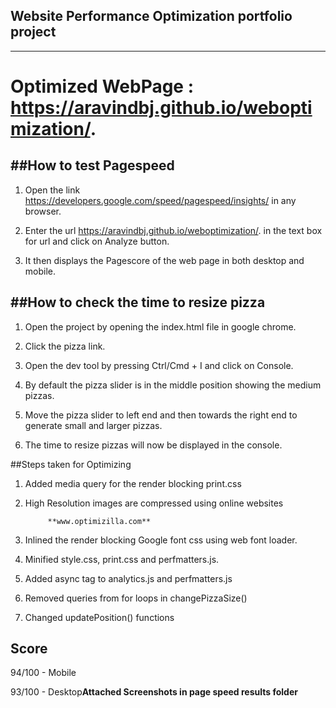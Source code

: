 ## Website Performance Optimization portfolio project
-----------------------------------------------------
# Optimized WebPage : https://aravindbj.github.io/weboptimization/.

##How to test Pagespeed
-----------------------
1. Open the link https://developers.google.com/speed/pagespeed/insights/ in any browser.

2. Enter the url https://aravindbj.github.io/weboptimization/. in the text box for url and click on Analyze button.

3. It then displays the Pagescore of the web page in both desktop and mobile.

##How to check the time to resize pizza
---------------------------------------
1. Open the project by opening the index.html file in google chrome.

2. Click the pizza link.

3. Open the dev tool by pressing Ctrl/Cmd + I and click on Console.

4. By default the pizza slider is in the middle position showing the medium pizzas.

5. Move the pizza slider to left end and then towards the right end to generate small and larger pizzas.

6. The time to resize pizzas will now be displayed in the console.

##Steps taken for Optimizing
1. Added media query for the render blocking print.css

2. High Resolution images are compressed using online websites

            **www.optimizilla.com**

3. Inlined the render blocking Google font css using web font loader.

4. Minified style.css, print.css and perfmatters.js.

5. Added async tag to analytics.js and perfmatters.js

6. Removed queries from for loops in changePizzaSize()

7. Changed updatePosition() functions

## Score
94/100 - Mobile

93/100 - Desktop**Attached Screenshots in page speed results folder**
